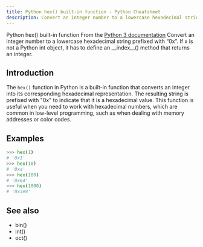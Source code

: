 ```yaml
---
title: Python hex() built-in function - Python Cheatsheet
description: Convert an integer number to a lowercase hexadecimal string prefixed with “0x”. If x is not a Python int object, it has to define an __index__() method that returns an integer.
---
```


<base-title :title="frontmatter.title" :description="frontmatter.description">
Python hex() built-in function
</base-title>

<base-disclaimer>
  <base-disclaimer-title>
    From the <a target="_blank" href="https://docs.python.org/3/library/functions.html#hex">Python 3 documentation</a>
  </base-disclaimer-title>
  <base-disclaimer-content>
   Convert an integer number to a lowercase hexadecimal string prefixed with “0x”. If x is not a Python int object, it has to define an __index__() method that returns an integer.
  </base-disclaimer-content>
</base-disclaimer>

## Introduction

The `hex()` function in Python is a built-in function that converts an integer into its corresponding hexadecimal representation. The resulting string is prefixed with "0x" to indicate that it is a hexadecimal value. This function is useful when you need to work with hexadecimal numbers, which are common in low-level programming, such as when dealing with memory addresses or color codes.

## Examples

```python
>>> hex(1)
# '0x1'
>>> hex(10)
# '0xa'
>>> hex(100)
# '0x64'
>>> hex(1000)
# '0x3e8'
```

## See also

- <router-link to="/builtin/bin">bin()</router-link>
- <router-link to="/builtin/int">int()</router-link>
- <router-link to="/builtin/oct">oct()</router-link>
